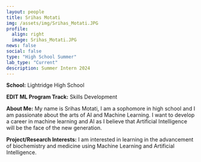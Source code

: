 ```yaml
---
layout: people
title: Srihas Motati
img: /assets/img/Srihas_Motati.JPG
profile:
  align: right
  image: Srihas_Motati.JPG
news: false
social: false
type: "High School Summer"
lab_type: "Current"
description: Summer Intern 2024
---
```


**School:** Lightridge High School

**EDIT ML Program Track:**
Skills Development

**About Me:**
My name is Srihas Motati, I am a sophomore in high school and I am passionate about the arts of AI and Machine Learning. I want to develop a career in machine learning and AI as I believe that Artificial Intelligence will be the face of the new generation. 

**Project/Research Interests:**
I am interested in learning in the advancement of biochemistry and medicine using Machine Learning and Artificial Intelligence. 
    